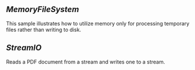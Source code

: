 ## ***MemoryFileSystem***
This sample illustrates how to utilize memory only for processing temporary files rather than writing to disk.

## ***StreamIO***
Reads a PDF document from a stream and writes one to a stream.
